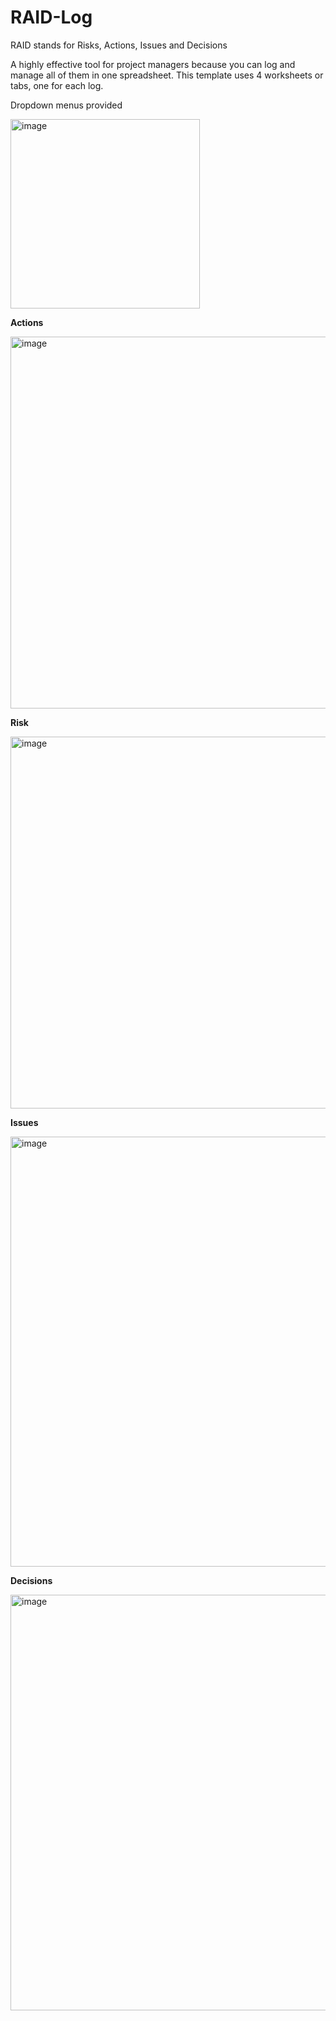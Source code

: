 # RAID-Log

RAID stands for Risks, Actions, Issues and Decisions 

A highly effective tool for project managers because you can log and manage all of them in one spreadsheet. 
This template uses 4 worksheets or tabs, one for each log. 

Dropdown menus provided

<img width="303" alt="image" src="https://user-images.githubusercontent.com/57412626/217071320-081fa415-004f-4b49-807c-94087d8a6cca.png">

**Actions**

<img width="595" alt="image" src="https://user-images.githubusercontent.com/57412626/217068857-e17ddfe2-be53-4d2d-b247-feac31d2c838.png">

**Risk**

<img width="595" alt="image" src="https://user-images.githubusercontent.com/57412626/217071081-526d0c98-e8de-43a4-8cba-8ecde1aeec81.png">

**Issues**

<img width="688" alt="image" src="https://user-images.githubusercontent.com/57412626/217071160-5f0995c6-0010-4710-806e-346cc8fe8fe7.png">

**Decisions**

<img width="665" alt="image" src="https://user-images.githubusercontent.com/57412626/217071237-12bd47e2-141c-4b0a-a6ce-b850819092e2.png">



